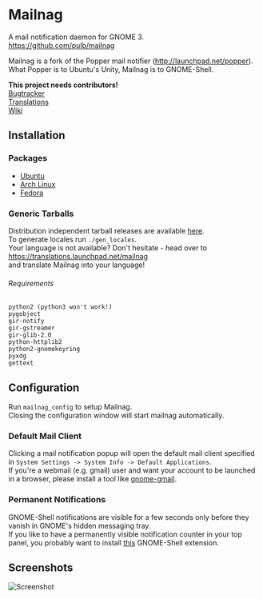 # Mailnag
A mail notification daemon for GNOME 3.  
https://github.com/pulb/mailnag

Mailnag is a fork of the Popper mail notifier (http://launchpad.net/popper).  
What Popper is to Ubuntu's Unity, Mailnag is to GNOME-Shell.

__This project needs contributors!__  
[Bugtracker](https://github.com/pulb/mailnag/issues)  
[Translations](https://translations.launchpad.net/mailnag)  
[Wiki](https://github.com/pulb/mailnag/wiki) 

## Installation

### Packages
* [Ubuntu](https://launchpad.net/~pulb/+archive/mailnag)
* [Arch Linux](https://aur.archlinux.org/packages.php?ID=49581)
* [Fedora](https://admin.fedoraproject.org/pkgdb/acls/name/mailnag?_csrf_token=ea19eecba58867f86b22d70461d2d21d862a783e)

### Generic Tarballs
Distribution independent tarball releases are available [here](https://github.com/pulb/mailnag/downloads).  
To generate locales run `./gen_locales`.  
Your language is not available? Don't hesitate - head over to https://translations.launchpad.net/mailnag  
and translate Mailnag into your language!

###### Requirements
    python2 (python3 won't work!)
    pygobject
    gir-notify
    gir-gstreamer
    gir-glib-2.0
    python-httplib2
    python2-gnomekeyring
    pyxdg
    gettext


## Configuration
Run `mailnag_config` to setup Mailnag.  
Closing the configuration window will start mailnag automatically.

### Default Mail Client
Clicking a mail notification popup will open the default mail client specified in `System Settings -> System Info -> Default Applications`.  
If you're a webmail (e.g. gmail) user and want your account to be launched in a browser, please install a tool like [gnome-gmail](http://gnome-gmail.sourceforge.net).

### Permanent Notifications
GNOME-Shell notifications are visible for a few seconds only before they vanish in GNOME's hidden messaging tray.  
If you like to have a permanently visible notification counter in your top panel, you probably want to install [this](https://github.com/pulb/shell-message-notifier) GNOME-Shell extension.

## Screenshots
![Screenshot](http://www.shockshit.net/mailnag/screenshots/mailnag_flyer.png)
